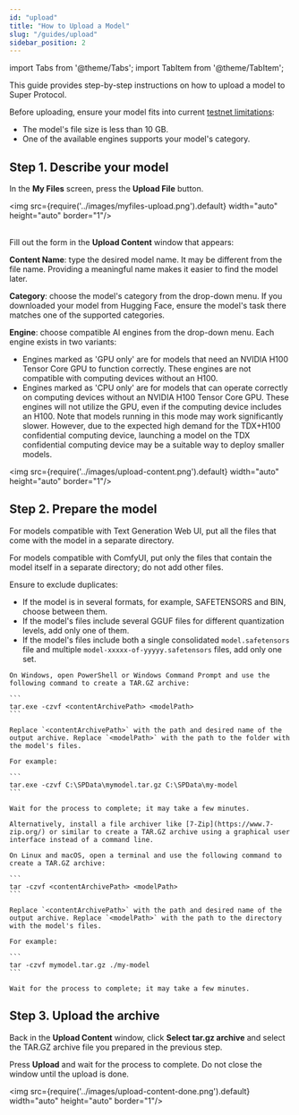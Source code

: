 ```yaml
---
id: "upload"
title: "How to Upload a Model"
slug: "/guides/upload"
sidebar_position: 2
---
```


import Tabs from '@theme/Tabs';
import TabItem from '@theme/TabItem';

This guide provides step-by-step instructions on how to upload a model to Super Protocol.

Before uploading, ensure your model fits into current [testnet limitations](/marketplace/limitations):

- The model's file size is less than 10 GB.
- One of the available engines supports your model's category.

## Step 1. Describe your model

In the **My Files** screen, press the **Upload File** button.

<img src={require('../images/myfiles-upload.png').default} width="auto" height="auto" border="1"/>
<br/>
<br/>

Fill out the form in the **Upload Content** window that appears:

**Content Name**: type the desired model name. It may be different from the file name. Providing a meaningful name makes it easier to find the model later.

**Category**: choose the model's category from the drop-down menu. If you downloaded your model from Hugging Face, ensure the model's task there matches one of the supported categories.

**Engine**: choose compatible AI engines from the drop-down menu. Each engine exists in two variants:

- Engines marked as 'GPU only' are for models that need an NVIDIA H100 Tensor Core GPU to function correctly. These engines are not compatible with computing devices without an H100.
- Engines marked as 'CPU only' are for models that can operate correctly on computing devices without an NVIDIA H100 Tensor Core GPU. These engines will not utilize the GPU, even if the computing device includes an H100. Note that models running in this mode may work significantly slower. However, due to the expected high demand for the TDX+H100 confidential computing device, launching a model on the TDX confidential computing device may be a suitable way to deploy smaller models.

<img src={require('../images/upload-content.png').default} width="auto" height="auto" border="1"/>
<br/>

## Step 2. Prepare the model

For models compatible with Text Generation Web UI, put all the files that come with the model in a separate directory.

For models compatible with ComfyUI, put only the files that contain the model itself in a separate directory; do not add other files.

Ensure to exclude duplicates:

- If the model is in several formats, for example, SAFETENSORS and BIN, choose between them.
- If the model's files include several GGUF files for different quantization levels, add only one of them.
- If the model's files include both a single consolidated `model.safetensors` file and multiple `model-xxxxx-of-yyyyy.safetensors` files, add only one set.

<Tabs>
  <TabItem value="windows" label="Windows" default>

    On Windows, open PowerShell or Windows Command Prompt and use the following command to create a TAR.GZ archive:

    ```
    tar.exe -czvf <contentArchivePath> <modelPath>
    ```

    Replace `<contentArchivePath>` with the path and desired name of the output archive. Replace `<modelPath>` with the path to the folder with the model's files.

    For example:

    ```
    tar.exe -czvf C:\SPData\mymodel.tar.gz C:\SPData\my-model
    ```

    Wait for the process to complete; it may take a few minutes.

    Alternatively, install a file archiver like [7-Zip](https://www.7-zip.org/) or similar to create a TAR.GZ archive using a graphical user interface instead of a command line.

  </TabItem>
  <TabItem value="linux" label="Linux and macOS">

    On Linux and macOS, open a terminal and use the following command to create a TAR.GZ archive:

    ```
    tar -czvf <contentArchivePath> <modelPath>
    ```

    Replace `<contentArchivePath>` with the path and desired name of the output archive. Replace `<modelPath>` with the path to the directory with the model's files.

    For example:

    ```
    tar -czvf mymodel.tar.gz ./my-model
    ```

    Wait for the process to complete; it may take a few minutes.

  </TabItem>
</Tabs>

## Step 3. Upload the archive

Back in the **Upload Content** window, click **Select tar.gz archive** and select the TAR.GZ archive file you prepared in the previous step.

Press **Upload** and wait for the process to complete. Do not close the window until the upload is done.

<img src={require('../images/upload-content-done.png').default} width="auto" height="auto" border="1"/>
<br/>